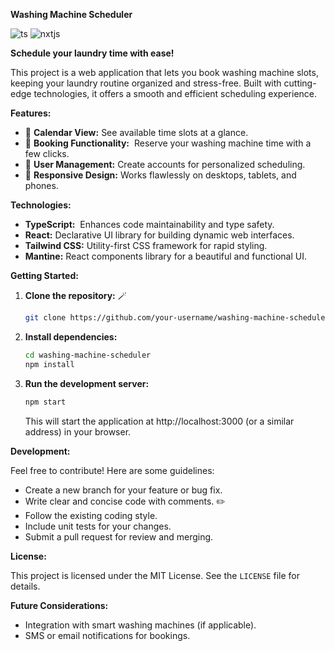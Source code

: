 **Washing Machine Scheduler**

![ts](https://badgen.net/badge/Built%20With/TypeScript/blue) ![nxtjs](https://img.shields.io/badge/next.js-000000?style=for-the-badge&logo=nextdotjs&logoColor=white)

**Schedule your laundry time with ease!** 

This project is a web application that lets you book washing machine slots, keeping your laundry routine organized and stress-free.  Built with cutting-edge technologies, it offers a smooth and efficient scheduling experience.

**Features:** 

- 📆 **Calendar View:**  See available time slots at a glance.
- 📝 **Booking Functionality:** ️ Reserve your washing machine time with a few clicks.
- 👥 **User Management:**  Create accounts for personalized scheduling.
- 📱 **Responsive Design:**  Works flawlessly on desktops, tablets, and phones.

**Technologies:** 

- **TypeScript:** ️ Enhances code maintainability and type safety.
- **React:**  Declarative UI library for building dynamic web interfaces.
- **Tailwind CSS:**  Utility-first CSS framework for rapid styling.
- **Mantine:** React components library for a beautiful and functional UI.

**Getting Started:** 

1. **Clone the repository:** 🪄

   ```bash
   git clone https://github.com/your-username/washing-machine-scheduler.git
   ```

2. **Install dependencies:** 

   ```bash
   cd washing-machine-scheduler
   npm install
   ```

3. **Run the development server:** 

   ```bash
   npm start
   ```

   This will start the application at http://localhost:3000 (or a similar address) in your browser.

**Development:** 

Feel free to contribute! Here are some guidelines:

- Create a new branch for your feature or bug fix. 
- Write clear and concise code with comments. ✏️
- Follow the existing coding style. 
- Include unit tests for your changes. 
- Submit a pull request for review and merging. 

**License:** 

This project is licensed under the MIT License. See the `LICENSE` file for details. 

**Future Considerations:** 

- Integration with smart washing machines (if applicable). 
- SMS or email notifications for bookings. 
